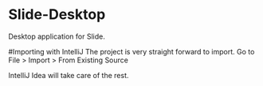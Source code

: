 # Slide-Desktop
Desktop application for Slide.

#Importing with IntelliJ
The project is very straight forward to import.
Go to File > Import > From Existing Source

IntelliJ Idea will take care of the rest.
